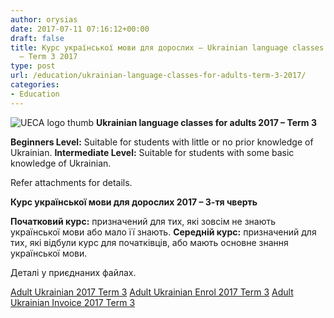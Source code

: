 ```yaml
---
author: orysias
date: 2017-07-11 07:16:12+00:00
draft: false
title: Курс української мови для дорослих – Ukrainian language classes for adults
  – Term 3 2017
type: post
url: /education/ukrainian-language-classes-for-adults-term-3-2017/
categories:
- Education
---
```


![UECA logo thumb](http://www.ozeukes.com/wp-content/uploads/2012/08/UECA-logo-thumb.jpg)
**Ukrainian language classes for adults 2017 – Term 3**

**Beginners Level:** Suitable for students with little or no prior knowledge of Ukrainian.
**Intermediate Level:** Suitable for students with some basic knowledge of Ukrainian.

Refer attachments for details.

**Курс української мови для дорослих 2017 – 3-тя чверть**

**Початковий курс:** призначений для тих, які зовсім не знають української мови або мало її знають.
**Середній курс:** призначений для тих, які відбули курс для початківців, або мають oсновне знання української мови.

Деталі у приєднаних файлах.

[Adult Ukrainian 2017 Term 3](http://www.ozeukes.com/wp-content/uploads/2017/07/Adult-Ukrainian-2017-Term-3.pdf)
[Adult Ukrainian Enrol 2017 Term 3](http://www.ozeukes.com/wp-content/uploads/2017/07/Adult-Ukrainian-Enrol-2017-Term-3.pdf)
[Adult Ukrainian Invoice 2017 Term 3](http://www.ozeukes.com/wp-content/uploads/2017/07/Adult-Ukrainian-Invoice-2017-Term-3.pdf)
